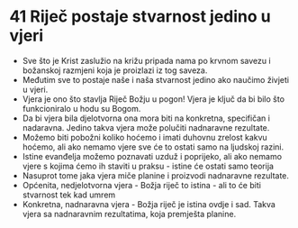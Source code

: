 # 41 Riječ postaje stvarnost jedino u vjeri
- Sve što je Krist zaslužio na križu  pripada nama po krvnom savezu i božanskoj razmjeni koja je proizlazi iz tog saveza.
- Međutim sve to postaje naše i naša stvarnost jedino ako naučimo živjeti u vjeri. 
- Vjera je ono što stavlja Riječ Božju u pogon! Vjera je ključ da bi bilo što funkcioniralo u hodu su Bogom. 
- Da bi vjera bila djelotvorna ona mora biti na konkretna, specifičan i nadaravna. Jedino takva vjera može polučiti nadnaravne rezultate.
- Možemo biti pobožni koliko hoćemo i imati duhovnu zrelost kakvu hoćemo, ali ako nemamo vjere sve će to ostati samo na ljudskoj razini.
- Istine evanđelja možemo poznavati uzduž i poprijeko, ali ako nemamo vjere s kojima ćemo ih staviti u praksu - istine će ostati samo teorija
- Nasuprot tome jaka vjera miče planine i proizvodi nadnaravne rezultate.
- Općenita, nedjelotvorna vjera - Božja riječ  to istina - ali to će biti stvarnost tek kad umrem
- Konkretna, nadnaravna vjera - Božja riječ je istina ovdje i sad. Takva vjera sa nadnaravnim rezultatima, koja premješta planine.
